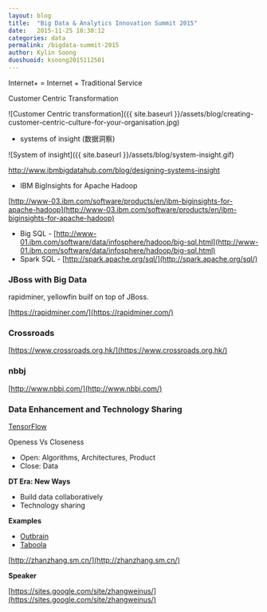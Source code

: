 ```yaml
---
layout: blog
title:  "Big Data & Analytics Innovation Summit 2015"
date:   2015-11-25 18:30:12
categories: data
permalink: /bigdata-summit-2015
author: Kylin Soong
duoshuoid: ksoong2015112501
---
```


Internet+ = Internet + Traditional Service

Customer Centric Transformation

![Customer Centric transformation]({{ site.baseurl }}/assets/blog/creating-customer-centric-culture-for-your-organisation.jpg)

* systems of insight (数据洞察)

![System of insight]({{ site.baseurl }}/assets/blog/system-insight.gif)

http://www.ibmbigdatahub.com/blog/designing-systems-insight

* IBM BigInsights for Apache Hadoop

[http://www-03.ibm.com/software/products/en/ibm-biginsights-for-apache-hadoop](http://www-03.ibm.com/software/products/en/ibm-biginsights-for-apache-hadoop)


* Big SQL - [http://www-01.ibm.com/software/data/infosphere/hadoop/big-sql.html](http://www-01.ibm.com/software/data/infosphere/hadoop/big-sql.html)
* Spark SQL - [http://spark.apache.org/sql/](http://spark.apache.org/sql/)

### JBoss with Big Data

rapidminer, yellowfin builf on top of JBoss.

[https://rapidminer.com/](https://rapidminer.com/)

### Crossroads

[https://www.crossroads.org.hk/](https://www.crossroads.org.hk/)

### nbbj

[http://www.nbbj.com/](http://www.nbbj.com/)

### Data Enhancement and Technology Sharing

[TensorFlow](http://www.tensorflow.org/)

Openess Vs Closeness

* Open: Algorithms, Architectures, Product
* Close: Data

**DT Era: New Ways**

* Build data collaboratively
* Technology sharing

**Examples**

* [Outbrain](http://www.outbrain.com/)
* [Taboola](https://www.taboola.com/)

[http://zhanzhang.sm.cn/](http://zhanzhang.sm.cn/)

**Speaker**

[https://sites.google.com/site/zhangweinus/](https://sites.google.com/site/zhangweinus/)


